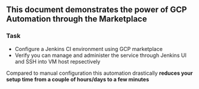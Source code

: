 ## This document demonstrates the power of GCP Automation through the Marketplace

### Task 
- Configure a Jenkins CI environment using GCP marketplace
- Verify you can manage and administer the service through Jenkins UI and SSH into VM host repsectively

Compared to manual configuration this automation drastically **reduces your setup time from a couple of hours/days to a few minutes**
